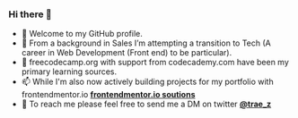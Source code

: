 ### Hi there 👋

- 🔭 Welcome to my GitHub profile.  
- 🌱 From a background in Sales I’m attempting a transition to Tech (A career in Web Development (Front end) to be particular).  
- 👯 freecodecamp.org with support from codecademy.com have been my primary learning sources.  
- 📫 While I'm also now actively building projects for my portfolio with frontendmentor.io [**frontendmentor.io soutions**](https://github.com/stars/traez/lists/frontendmentor-io)  
- 💬 To reach me please feel free to send me a DM on twitter [**@trae_z**](https://twitter.com/trae_z) 

<!--
**traez/traez** is a ✨ _special_ ✨ repository because its `README.md` (this file) appears on your GitHub profile.

Here are some ideas to get you started:

- 🔭 I’m 
- 🌱 I’m currently learning ...
- 👯 I’m looking to collaborate on ...
- 🤔 I’m looking for help with ...
- 💬 Ask me about ...
- 📫 How to reach me: ...
- 😄 Pronouns: ...
- ⚡ Fun fact: ...
-->
